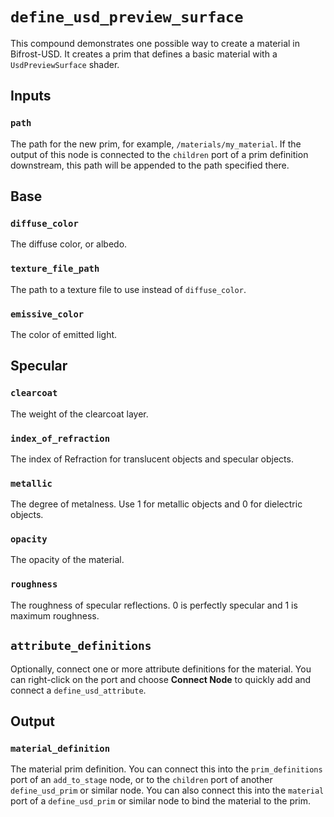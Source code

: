 # `define_usd_preview_surface`

This compound demonstrates one possible way to create a material in Bifrost-USD. It creates a prim that defines a basic material with a `UsdPreviewSurface` shader.

## Inputs

### `path`

The path for the new prim, for example, `/materials/my_material`. If the output of this node is connected to the `children` port of a prim definition downstream, this path will be appended to the path specified there.

## Base

### `diffuse_color`

The diffuse color, or albedo.

### `texture_file_path`

The path to a texture file to use instead of `diffuse_color`.

### `emissive_color`

The color of emitted light.

## Specular

### `clearcoat`

The weight of the clearcoat layer.

### `index_of_refraction`

The index of Refraction for translucent objects and specular objects.

### `metallic`

The degree of metalness. Use 1 for metallic objects and 0 for dielectric objects.

### `opacity`

The opacity of the material.

### `roughness`

The roughness of specular reflections. 0 is perfectly specular and 1 is maximum roughness.

## `attribute_definitions`

Optionally, connect one or more attribute definitions for the material. You can right-click on the port and choose **Connect Node** to quickly add and connect a `define_usd_attribute`.

## Output

### `material_definition`

The material prim definition. You can connect this into the `prim_definitions` port of an `add_to_stage` node, or to the `children` port of another `define_usd_prim` or similar node. You can also connect this into the `material` port of a `define_usd_prim` or similar node to bind the material to the prim.
